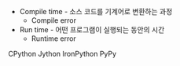* Compile time - 소스 코드를 기계어로 변환하는 과정
  * Compile error
* Run time - 어떤 프로그램이 실행되는 동안의 시간
  * Runtime error

CPython
Jython
IronPython
PyPy
